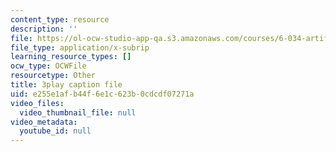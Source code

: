 ```yaml
---
content_type: resource
description: ''
file: https://ol-ocw-studio-app-qa.s3.amazonaws.com/courses/6-034-artificial-intelligence-fall-2010/e255e1afb44f6e1c623b0cdcdf07271a_STjW3eH0Cik.srt
file_type: application/x-subrip
learning_resource_types: []
ocw_type: OCWFile
resourcetype: Other
title: 3play caption file
uid: e255e1af-b44f-6e1c-623b-0cdcdf07271a
video_files:
  video_thumbnail_file: null
video_metadata:
  youtube_id: null
---
```

